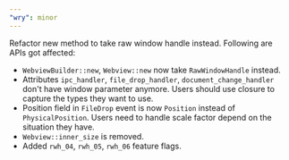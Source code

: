 ```yaml
---
"wry": minor
---
```


Refactor new method to take raw window handle instead. Following are APIs got affected:
  - `WebviewBuilder::new`, `Webview::new` now take `RawWindowHandle` instead.
  - Attributes `ipc_handler`, `file_drop_handler`, `document_change_handler` don't have window parameter anymore.
  Users should use closure to capture the types they want to use.
  - Position field in `FileDrop` event is now `Position` instead of `PhysicalPosition`. Users need to handle scale factor
  depend on the situation they have.
  - `Webview::inner_size` is removed.
  - Added `rwh_04`, `rwh_05`, `rwh_06` feature flags.
